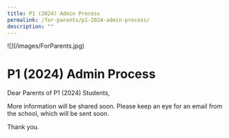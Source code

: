 ```yaml
---
title: P1 (2024) Admin Process
permalink: /for-parents/p1-2024-admin-process/
description: ""
---
```

!\[\](/images/ForParents.jpg)

P1 (2024) Admin Process
=======================

Dear Parents of P1 (2024) Students,

More information will be shared soon. Please keep an eye for an email from the school, which will be sent soon.

Thank you.